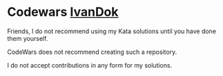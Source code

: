 # Codewars [IvanDok](https://www.codewars.com/users/rsschool_5bb3f79998ed1d87/badges/micro)
Friends, I do not recommend using my Kata solutions until you have done them yourself.

CodeWars does not recommend creating such a repository.

I do not accept contributions in any form for my solutions.
